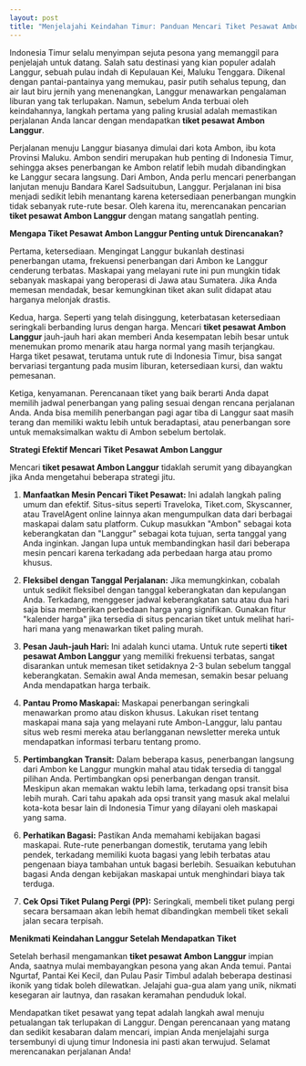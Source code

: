 ```yaml
---
layout: post
title: "Menjelajahi Keindahan Timur: Panduan Mencari Tiket Pesawat Ambon Langgur"
---
```


Indonesia Timur selalu menyimpan sejuta pesona yang memanggil para penjelajah untuk datang. Salah satu destinasi yang kian populer adalah Langgur, sebuah pulau indah di Kepulauan Kei, Maluku Tenggara. Dikenal dengan pantai-pantainya yang memukau, pasir putih sehalus tepung, dan air laut biru jernih yang menenangkan, Langgur menawarkan pengalaman liburan yang tak terlupakan. Namun, sebelum Anda terbuai oleh keindahannya, langkah pertama yang paling krusial adalah memastikan perjalanan Anda lancar dengan mendapatkan **tiket pesawat Ambon Langgur**.

Perjalanan menuju Langgur biasanya dimulai dari kota Ambon, ibu kota Provinsi Maluku. Ambon sendiri merupakan hub penting di Indonesia Timur, sehingga akses penerbangan ke Ambon relatif lebih mudah dibandingkan ke Langgur secara langsung. Dari Ambon, Anda perlu mencari penerbangan lanjutan menuju Bandara Karel Sadsuitubun, Langgur. Perjalanan ini bisa menjadi sedikit lebih menantang karena ketersediaan penerbangan mungkin tidak sebanyak rute-rute besar. Oleh karena itu, merencanakan pencarian **tiket pesawat Ambon Langgur** dengan matang sangatlah penting.

**Mengapa Tiket Pesawat Ambon Langgur Penting untuk Direncanakan?**

Pertama, ketersediaan. Mengingat Langgur bukanlah destinasi penerbangan utama, frekuensi penerbangan dari Ambon ke Langgur cenderung terbatas. Maskapai yang melayani rute ini pun mungkin tidak sebanyak maskapai yang beroperasi di Jawa atau Sumatera. Jika Anda memesan mendadak, besar kemungkinan tiket akan sulit didapat atau harganya melonjak drastis.

Kedua, harga. Seperti yang telah disinggung, keterbatasan ketersediaan seringkali berbanding lurus dengan harga. Mencari **tiket pesawat Ambon Langgur** jauh-jauh hari akan memberi Anda kesempatan lebih besar untuk menemukan promo menarik atau harga normal yang masih terjangkau. Harga tiket pesawat, terutama untuk rute di Indonesia Timur, bisa sangat bervariasi tergantung pada musim liburan, ketersediaan kursi, dan waktu pemesanan.

Ketiga, kenyamanan. Perencanaan tiket yang baik berarti Anda dapat memilih jadwal penerbangan yang paling sesuai dengan rencana perjalanan Anda. Anda bisa memilih penerbangan pagi agar tiba di Langgur saat masih terang dan memiliki waktu lebih untuk beradaptasi, atau penerbangan sore untuk memaksimalkan waktu di Ambon sebelum bertolak.

**Strategi Efektif Mencari Tiket Pesawat Ambon Langgur**

Mencari **tiket pesawat Ambon Langgur** tidaklah serumit yang dibayangkan jika Anda mengetahui beberapa strategi jitu.

1.  **Manfaatkan Mesin Pencari Tiket Pesawat:** Ini adalah langkah paling umum dan efektif. Situs-situs seperti Traveloka, Tiket.com, Skyscanner, atau TravelAgent online lainnya akan mengumpulkan data dari berbagai maskapai dalam satu platform. Cukup masukkan "Ambon" sebagai kota keberangkatan dan "Langgur" sebagai kota tujuan, serta tanggal yang Anda inginkan. Jangan lupa untuk membandingkan hasil dari beberapa mesin pencari karena terkadang ada perbedaan harga atau promo khusus.

2.  **Fleksibel dengan Tanggal Perjalanan:** Jika memungkinkan, cobalah untuk sedikit fleksibel dengan tanggal keberangkatan dan kepulangan Anda. Terkadang, menggeser jadwal keberangkatan satu atau dua hari saja bisa memberikan perbedaan harga yang signifikan. Gunakan fitur "kalender harga" jika tersedia di situs pencarian tiket untuk melihat hari-hari mana yang menawarkan tiket paling murah.

3.  **Pesan Jauh-jauh Hari:** Ini adalah kunci utama. Untuk rute seperti **tiket pesawat Ambon Langgur** yang memiliki frekuensi terbatas, sangat disarankan untuk memesan tiket setidaknya 2-3 bulan sebelum tanggal keberangkatan. Semakin awal Anda memesan, semakin besar peluang Anda mendapatkan harga terbaik.

4.  **Pantau Promo Maskapai:** Maskapai penerbangan seringkali menawarkan promo atau diskon khusus. Lakukan riset tentang maskapai mana saja yang melayani rute Ambon-Langgur, lalu pantau situs web resmi mereka atau berlangganan newsletter mereka untuk mendapatkan informasi terbaru tentang promo.

5.  **Pertimbangkan Transit:** Dalam beberapa kasus, penerbangan langsung dari Ambon ke Langgur mungkin mahal atau tidak tersedia di tanggal pilihan Anda. Pertimbangkan opsi penerbangan dengan transit. Meskipun akan memakan waktu lebih lama, terkadang opsi transit bisa lebih murah. Cari tahu apakah ada opsi transit yang masuk akal melalui kota-kota besar lain di Indonesia Timur yang dilayani oleh maskapai yang sama.

6.  **Perhatikan Bagasi:** Pastikan Anda memahami kebijakan bagasi maskapai. Rute-rute penerbangan domestik, terutama yang lebih pendek, terkadang memiliki kuota bagasi yang lebih terbatas atau pengenaan biaya tambahan untuk bagasi berlebih. Sesuaikan kebutuhan bagasi Anda dengan kebijakan maskapai untuk menghindari biaya tak terduga.

7.  **Cek Opsi Tiket Pulang Pergi (PP):** Seringkali, membeli tiket pulang pergi secara bersamaan akan lebih hemat dibandingkan membeli tiket sekali jalan secara terpisah.

**Menikmati Keindahan Langgur Setelah Mendapatkan Tiket**

Setelah berhasil mengamankan **tiket pesawat Ambon Langgur** impian Anda, saatnya mulai membayangkan pesona yang akan Anda temui. Pantai Ngurtaf, Pantai Kei Kecil, dan Pulau Pasir Timbul adalah beberapa destinasi ikonik yang tidak boleh dilewatkan. Jelajahi gua-gua alam yang unik, nikmati kesegaran air lautnya, dan rasakan keramahan penduduk lokal.

Mendapatkan tiket pesawat yang tepat adalah langkah awal menuju petualangan tak terlupakan di Langgur. Dengan perencanaan yang matang dan sedikit kesabaran dalam mencari, impian Anda menjelajahi surga tersembunyi di ujung timur Indonesia ini pasti akan terwujud. Selamat merencanakan perjalanan Anda!
